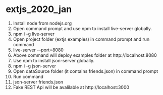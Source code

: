 # extjs_2020_jan

1. Install node from nodejs.org
2. Open command prompt and use npm to install live-server globally.
3. npm i -g live-server
4. Open project folder (extjs examples) in command prompt and run command    
5.    live-server --port=8080
6. Above command will deploy examples folder at http://localhost:8080
7. Use npm to install json-server globally.
8.    npm i -g json-server
9. Open dataSource folder (it contains friends.json) in command prompt
10. Run command
11.    json-server friends.json
12. Fake REST Api will be avalilable at http://localhost:3000    

